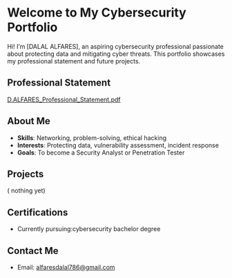 # Welcome to My Cybersecurity Portfolio

Hi! I’m [DALAL ALFARES], an aspiring cybersecurity professional passionate about protecting data and mitigating cyber threats. This portfolio showcases my professional statement and future projects.

## Professional Statement
[D.ALFARES_Professional_Statement.pdf](https://github.com/user-attachments/files/18813001/D.ALFARES_Professional_Statement.pdf)


## About Me
- **Skills**: Networking, problem-solving, ethical hacking
- **Interests**: Protecting data, vulnerability assessment, incident response
- **Goals**: To become a Security Analyst or Penetration Tester

## Projects
( nothing yet) 

## Certifications
- Currently pursuing:cybersecurity bachelor degree

## Contact Me
- Email: alfaresdalal786@gmail.com
